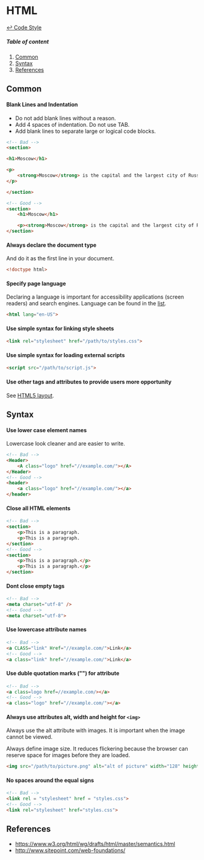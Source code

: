 HTML
==

[↩ Code Style](https://github.com/ahtohbi4/code-style/blob/master/README.md#code-style)

##### Table of content
1. [Common](#common)
2. [Syntax](#syntax)
3. [References](#references)

Common
--

#### Blank Lines and Indentation

 * Do not add blank lines without a reason.
 * Add 4 spaces of indentation. Do not use TAB.
 * Add blank lines to separate large or logical code blocks.

```html
<!-- Bad -->
<section>

<h1>Moscow</h1>

<p>
    <strong>Moscow</strong> is the capital and the largest city of Russia with 12.2 million residents within the city limits and 16.8 million within the urban area. Moscow is one of three federal cities in Russia.
</p>

</section>

<!-- Good -->
<section>
    <h1>Moscow</h1>

    <p><strong>Moscow</strong> is the capital and the largest city of Russia with 12.2 million residents within the city limits and 16.8 million within the urban area. Moscow is one of three federal cities in Russia.</p>
</section>
```

#### Always declare the document type

And do it as the first line in your document.
```html
<!doctype html>
```

#### Specify page language

Declaring a language is important for accessibility applications (screen readers) and search engines. Language can be found in the [list](https://msdn.microsoft.com/en-us/library/ms533052(v=vs.85).aspx).
```html
<html lang="en-US">
```

#### Use simple syntax for linking style sheets
```html
<link rel="stylesheet" href="/path/to/styles.css">
```

#### Use simple syntax for loading external scripts
```html
<script src="/path/to/script.js">
```

#### Use other tags and attributes to provide users more opportunity

See [HTML5 layout](https://github.com/ahtohbi4/layout).

Syntax
--

#### Use lower case element names

Lowercase look cleaner and are easier to write.
```html
<!-- Bad -->
<Header>
    <A class="logo" href="//example.com/"></A>
</Header>
<!-- Good -->
<header>
    <a class="logo" href="//example.com/"></a>
</header>
```

#### Close all HTML elements
```html
<!-- Bad -->
<section>
    <p>This is a paragraph.
    <p>This is a paragraph.
</section>
<!-- Good -->
<section>
    <p>This is a paragraph.</p>
    <p>This is a paragraph.</p>
</section>
```

#### Dont close empty tags
```html
<!-- Bad -->
<meta charset="utf-8" />
<!-- Good -->
<meta charset="utf-8">
```

#### Use lowercase attribute names
```html
<!-- Bad -->
<a CLASS="link" Href="//example.com/">Link</a>
<!-- Good -->
<a class="link" href="//example.com/">Link</a>
```

#### Use duble quotation marks ("") for attribute
```html
<!-- Bad -->
<a class=logo href=//example.com/></a>
<!-- Good -->
<a class="logo" href="//example.com/"></a>
```

#### Always use attributes alt, width and height for ```<img>```

Always use the alt attribute with images. It is important when the image cannot be viewed.

Always define image size. It reduces flickering because the browser can reserve space for images before they are loaded.
```html
<img src="/path/to/picture.png" alt="alt of picture" width="128" height="128">
```

#### No spaces around the equal signs
```html
<!-- Bad -->
<link rel = "stylesheet" href = "styles.css">
<!-- Good -->
<link rel="stylesheet" href="styles.css">
```

References
--

 * https://www.w3.org/html/wg/drafts/html/master/semantics.html
 * http://www.sitepoint.com/web-foundations/
